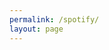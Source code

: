 ```yaml
---
permalink: /spotify/
layout: page
---
```

<div class="emoji-app-container">
    <h1></h1>
    <h1 id="emoji-display"></h1> <p id="emoji-name-display" class="emoji-app-name"></p> 
</div>
<script src="{{ '/assets/js/emoji.js' | relative_url }}" defer></script>
